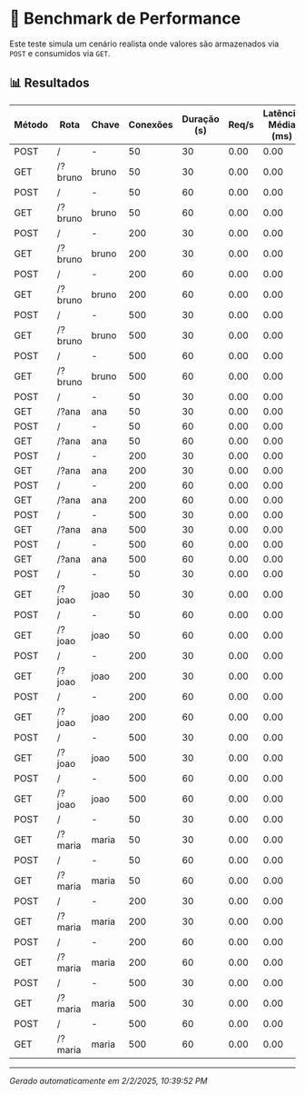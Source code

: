 # 🚀 Benchmark de Performance

Este teste simula um cenário realista onde valores são armazenados via `POST` e consumidos via `GET`.

## 📊 Resultados

| Método | Rota  | Chave | Conexões | Duração (s) | Req/s  | Latência Média (ms) | p99 (ms) | Erros | Timeouts |
|--------|-------|--------|----------|------------|--------|---------------------|----------|-------|----------|
| POST | / | - | 50 | 30 | 0.00 | 0.00 | 0.00 | 1000 | 0 |
| GET | /?bruno | bruno | 50 | 30 | 0.00 | 0.00 | 0.00 | 1000 | 0 |
| POST | / | - | 50 | 60 | 0.00 | 0.00 | 0.00 | 2950 | 0 |
| GET | /?bruno | bruno | 50 | 60 | 0.00 | 0.00 | 0.00 | 2950 | 0 |
| POST | / | - | 200 | 30 | 0.00 | 0.00 | 0.00 | 4000 | 0 |
| GET | /?bruno | bruno | 200 | 30 | 0.00 | 0.00 | 0.00 | 4000 | 0 |
| POST | / | - | 200 | 60 | 0.00 | 0.00 | 0.00 | 11800 | 0 |
| GET | /?bruno | bruno | 200 | 60 | 0.00 | 0.00 | 0.00 | 11800 | 0 |
| POST | / | - | 500 | 30 | 0.00 | 0.00 | 0.00 | 10000 | 0 |
| GET | /?bruno | bruno | 500 | 30 | 0.00 | 0.00 | 0.00 | 10000 | 0 |
| POST | / | - | 500 | 60 | 0.00 | 0.00 | 0.00 | 29461 | 0 |
| GET | /?bruno | bruno | 500 | 60 | 0.00 | 0.00 | 0.00 | 29000 | 0 |
| POST | / | - | 50 | 30 | 0.00 | 0.00 | 0.00 | 1000 | 0 |
| GET | /?ana | ana | 50 | 30 | 0.00 | 0.00 | 0.00 | 1000 | 0 |
| POST | / | - | 50 | 60 | 0.00 | 0.00 | 0.00 | 2900 | 0 |
| GET | /?ana | ana | 50 | 60 | 0.00 | 0.00 | 0.00 | 2900 | 0 |
| POST | / | - | 200 | 30 | 0.00 | 0.00 | 0.00 | 4000 | 0 |
| GET | /?ana | ana | 200 | 30 | 0.00 | 0.00 | 0.00 | 4000 | 0 |
| POST | / | - | 200 | 60 | 0.00 | 0.00 | 0.00 | 11600 | 0 |
| GET | /?ana | ana | 200 | 60 | 0.00 | 0.00 | 0.00 | 11600 | 0 |
| POST | / | - | 500 | 30 | 0.00 | 0.00 | 0.00 | 9634 | 0 |
| GET | /?ana | ana | 500 | 30 | 0.00 | 0.00 | 0.00 | 9500 | 0 |
| POST | / | - | 500 | 60 | 0.00 | 0.00 | 0.00 | 29000 | 0 |
| GET | /?ana | ana | 500 | 60 | 0.00 | 0.00 | 0.00 | 29000 | 0 |
| POST | / | - | 50 | 30 | 0.00 | 0.00 | 0.00 | 950 | 0 |
| GET | /?joao | joao | 50 | 30 | 0.00 | 0.00 | 0.00 | 950 | 0 |
| POST | / | - | 50 | 60 | 0.00 | 0.00 | 0.00 | 2900 | 0 |
| GET | /?joao | joao | 50 | 60 | 0.00 | 0.00 | 0.00 | 2900 | 0 |
| POST | / | - | 200 | 30 | 0.00 | 0.00 | 0.00 | 3800 | 0 |
| GET | /?joao | joao | 200 | 30 | 0.00 | 0.00 | 0.00 | 3800 | 0 |
| POST | / | - | 200 | 60 | 0.00 | 0.00 | 0.00 | 12330 | 0 |
| GET | /?joao | joao | 200 | 60 | 0.00 | 0.00 | 0.00 | 12200 | 0 |
| POST | / | - | 500 | 30 | 0.00 | 0.00 | 0.00 | 9500 | 0 |
| GET | /?joao | joao | 500 | 30 | 0.00 | 0.00 | 0.00 | 9500 | 0 |
| POST | / | - | 500 | 60 | 0.00 | 0.00 | 0.00 | 30500 | 0 |
| GET | /?joao | joao | 500 | 60 | 0.00 | 0.00 | 0.00 | 30000 | 0 |
| POST | / | - | 50 | 30 | 0.00 | 0.00 | 0.00 | 1000 | 0 |
| GET | /?maria | maria | 50 | 30 | 0.00 | 0.00 | 0.00 | 1000 | 0 |
| POST | / | - | 50 | 60 | 0.00 | 0.00 | 0.00 | 3000 | 0 |
| GET | /?maria | maria | 50 | 60 | 0.00 | 0.00 | 0.00 | 3000 | 0 |
| POST | / | - | 200 | 30 | 0.00 | 0.00 | 0.00 | 4000 | 0 |
| GET | /?maria | maria | 200 | 30 | 0.00 | 0.00 | 0.00 | 4000 | 0 |
| POST | / | - | 200 | 60 | 0.00 | 0.00 | 0.00 | 12000 | 0 |
| GET | /?maria | maria | 200 | 60 | 0.00 | 0.00 | 0.00 | 12000 | 0 |
| POST | / | - | 500 | 30 | 0.00 | 0.00 | 0.00 | 10000 | 0 |
| GET | /?maria | maria | 500 | 30 | 0.00 | 0.00 | 0.00 | 10000 | 0 |
| POST | / | - | 500 | 60 | 0.00 | 0.00 | 0.00 | 30000 | 0 |
| GET | /?maria | maria | 500 | 60 | 0.00 | 0.00 | 0.00 | 30000 | 0 |

---

_Gerado automaticamente em 2/2/2025, 10:39:52 PM_
